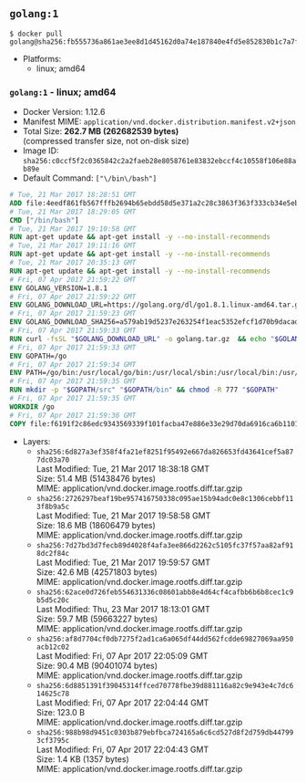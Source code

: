 ## `golang:1`

```console
$ docker pull golang@sha256:fb555736a861ae3ee8d1d45162d0a74e187840e4fd5e852830b1c7a7f72aacf7
```

-	Platforms:
	-	linux; amd64

### `golang:1` - linux; amd64

-	Docker Version: 1.12.6
-	Manifest MIME: `application/vnd.docker.distribution.manifest.v2+json`
-	Total Size: **262.7 MB (262682539 bytes)**  
	(compressed transfer size, not on-disk size)
-	Image ID: `sha256:c0ccf5f2c0365842c2a2faeb28e8058761e83832ebccf4c10558f106e88ab89e`
-	Default Command: `["\/bin\/bash"]`

```dockerfile
# Tue, 21 Mar 2017 18:28:51 GMT
ADD file:4eedf861fb567fffb2694b65ebdd58d5e371a2c28c3863f363f333cb34e5eb7b in / 
# Tue, 21 Mar 2017 18:29:05 GMT
CMD ["/bin/bash"]
# Tue, 21 Mar 2017 19:10:58 GMT
RUN apt-get update && apt-get install -y --no-install-recommends 		ca-certificates 		curl 		wget 	&& rm -rf /var/lib/apt/lists/*
# Tue, 21 Mar 2017 19:11:16 GMT
RUN apt-get update && apt-get install -y --no-install-recommends 		bzr 		git 		mercurial 		openssh-client 		subversion 				procps 	&& rm -rf /var/lib/apt/lists/*
# Tue, 21 Mar 2017 20:35:13 GMT
RUN apt-get update && apt-get install -y --no-install-recommends 		g++ 		gcc 		libc6-dev 		make 		pkg-config 	&& rm -rf /var/lib/apt/lists/*
# Fri, 07 Apr 2017 21:59:22 GMT
ENV GOLANG_VERSION=1.8.1
# Fri, 07 Apr 2017 21:59:22 GMT
ENV GOLANG_DOWNLOAD_URL=https://golang.org/dl/go1.8.1.linux-amd64.tar.gz
# Fri, 07 Apr 2017 21:59:23 GMT
ENV GOLANG_DOWNLOAD_SHA256=a579ab19d5237e263254f1eac5352efcf1d70b9dacadb6d6bb12b0911ede8994
# Fri, 07 Apr 2017 21:59:33 GMT
RUN curl -fsSL "$GOLANG_DOWNLOAD_URL" -o golang.tar.gz 	&& echo "$GOLANG_DOWNLOAD_SHA256  golang.tar.gz" | sha256sum -c - 	&& tar -C /usr/local -xzf golang.tar.gz 	&& rm golang.tar.gz
# Fri, 07 Apr 2017 21:59:33 GMT
ENV GOPATH=/go
# Fri, 07 Apr 2017 21:59:34 GMT
ENV PATH=/go/bin:/usr/local/go/bin:/usr/local/sbin:/usr/local/bin:/usr/sbin:/usr/bin:/sbin:/bin
# Fri, 07 Apr 2017 21:59:35 GMT
RUN mkdir -p "$GOPATH/src" "$GOPATH/bin" && chmod -R 777 "$GOPATH"
# Fri, 07 Apr 2017 21:59:35 GMT
WORKDIR /go
# Fri, 07 Apr 2017 21:59:36 GMT
COPY file:f6191f2c86edc9343569339f101facba47e886e33e29d70da6916ca6b1101a53 in /usr/local/bin/ 
```

-	Layers:
	-	`sha256:6d827a3ef358f4fa21ef8251f95492e667da826653fd43641cef5a877dc03a70`  
		Last Modified: Tue, 21 Mar 2017 18:38:18 GMT  
		Size: 51.4 MB (51438476 bytes)  
		MIME: application/vnd.docker.image.rootfs.diff.tar.gzip
	-	`sha256:2726297beaf19be957416750338c095ae15b94adc0e8c1306cebbf113f8b9a5c`  
		Last Modified: Tue, 21 Mar 2017 19:58:58 GMT  
		Size: 18.6 MB (18606479 bytes)  
		MIME: application/vnd.docker.image.rootfs.diff.tar.gzip
	-	`sha256:7d27bd3d7fecb89d4028f4afa3ee866d2262c5105fc37f57aa82af918dc2f84c`  
		Last Modified: Tue, 21 Mar 2017 19:59:57 GMT  
		Size: 42.6 MB (42571803 bytes)  
		MIME: application/vnd.docker.image.rootfs.diff.tar.gzip
	-	`sha256:62ace0d726feb554631336c08601abb8e4d64cf4cafbb6b6b8cec1c9b5d5c20c`  
		Last Modified: Thu, 23 Mar 2017 18:13:01 GMT  
		Size: 59.7 MB (59663227 bytes)  
		MIME: application/vnd.docker.image.rootfs.diff.tar.gzip
	-	`sha256:af8d7704cf0db7275f2ad1ca6a065df44dd562fcdde69827069aa950acb12c02`  
		Last Modified: Fri, 07 Apr 2017 22:05:09 GMT  
		Size: 90.4 MB (90401074 bytes)  
		MIME: application/vnd.docker.image.rootfs.diff.tar.gzip
	-	`sha256:6d8851391f39045314ffced70778fbe39d881116a82c9e943e4c7dc614625c78`  
		Last Modified: Fri, 07 Apr 2017 22:04:44 GMT  
		Size: 123.0 B  
		MIME: application/vnd.docker.image.rootfs.diff.tar.gzip
	-	`sha256:988b98d9451c0303b879ebfbca724165a6c6cd527d8f2d759db447993cf3795c`  
		Last Modified: Fri, 07 Apr 2017 22:04:43 GMT  
		Size: 1.4 KB (1357 bytes)  
		MIME: application/vnd.docker.image.rootfs.diff.tar.gzip
